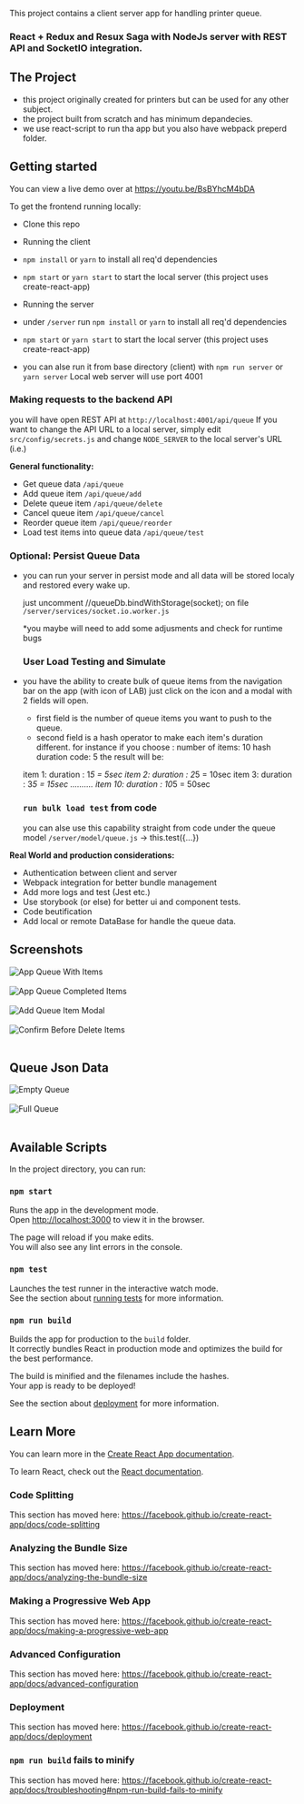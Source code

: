 This project contains a client server app for handling printer queue.

 ### React + Redux and Resux Saga with NodeJs server with REST API and SocketIO integration.

 ## The Project
 - this project originally created for printers but can be used for any other subject.
 - the project built from scratch and has minimum depandecies.
 - we use react-script to run tha app but you also have webpack preperd folder.

 ## Getting started

You can view a live demo over at https://youtu.be/BsBYhcM4bDA

To get the frontend running locally:

- Clone this repo

- Running the client
- `npm install` or `yarn` to install all req'd dependencies
- `npm start` or `yarn start` to start the local server (this project uses create-react-app)

- Running the server
- under `/server` run `npm install` or `yarn` to install all req'd dependencies
- `npm start` or `yarn start` to start the local server (this project uses create-react-app)
- you can alse run it from base directory (client) with `npm run server` or `yarn server`
 Local web server will use port 4001 
 
### Making requests to the backend API
you will have open REST API at `http://localhost:4001/api/queue`
If you want to change the API URL to a local server, simply edit 
`src/config/secrets.js` and change `NODE_SERVER` to the local server's URL (i.e.)

**General functionality:**

- Get queue data `/api/queue`
- Add queue item `/api/queue/add`
- Delete queue item `/api/queue/delete`
- Cancel queue item `/api/queue/cancel`
- Reorder queue item `/api/queue/reorder`
- Load test items into queue data `/api/queue/test`

### Optional:  Persist Queue Data

- you can run your server in persist mode
  and all data will be stored localy and restored every wake up.

  just uncomment //queueDb.bindWithStorage(socket);
  on file `/server/services/socket.io.worker.js`

  *you maybe will need to add some adjusments and check for runtime bugs 
  
  ### User Load Testing and Simulate

- you have the ability to create bulk of queue items
  from the navigation bar on the app (with icon of LAB)
  just click on the icon and a modal with 2 fields will open.
  
  - first field is the number of queue items you want to push to the queue.
  - second field is a hash operator to make each item's duration different.
  for instance if you choose :
  number of items: 10
  hash duration code: 5
  the result will be:
  
  item 1: duration : 1*5 = 5sec 
  item 2: duration : 2*5 = 10sec 
  item 3: duration : 3*5 = 15sec 
  ..........
  item 10: duration : 10*5 = 50sec 
  
  ### `run bulk load test` from code
 
  you can alse use this capability straight from code
  under the queue model `/server/model/queue.js` -> this.test({...})


**Real World and production considerations:**
- Authentication between client and server
- Webpack integration for better bundle management
- Add more logs and test (Jest etc.)
- Use storybook (or else) for better ui and component tests.
- Code beutification
- Add local or remote DataBase for handle the queue data.


## Screenshots
![App Queue With Items](https://firebasestorage.googleapis.com/v0/b/dprintqueue.appspot.com/o/app_queue1.png?alt=media&token=88b7f890-c501-4220-9f32-ff2fd95cfc89)
<br><br>
![App Queue Completed Items](https://firebasestorage.googleapis.com/v0/b/dprintqueue.appspot.com/o/app_queue_completed.png?alt=media&token=5ad5efd3-d920-4e3e-ba59-94f7b178c13a)
<br><br>
![Add Queue Item Modal](https://firebasestorage.googleapis.com/v0/b/dprintqueue.appspot.com/o/app_queue_add.png?alt=media&token=ea5e0609-791b-4328-91a2-59efc1258a4c)
<br><br>
![Confirm Before Delete Items](https://firebasestorage.googleapis.com/v0/b/dprintqueue.appspot.com/o/app_queue_confirm%20delete.png?alt=media&token=c10f7caf-d039-48ef-9015-530d7fb74d74)
<br><br>
## Queue Json Data
![Empty Queue](https://firebasestorage.googleapis.com/v0/b/dprintqueue.appspot.com/o/empy_queue.png?alt=media&token=4869ff99-f336-4cd1-a1e7-0d55208fb722)
<br><br>
![Full Queue](https://firebasestorage.googleapis.com/v0/b/dprintqueue.appspot.com/o/full_queue.png?alt=media&token=4663f98b-336c-4530-92f3-034b2032e93c)
<br><br>

## Available Scripts
In the project directory, you can run:

### `npm start`

Runs the app in the development mode.<br>
Open [http://localhost:3000](http://localhost:3000) to view it in the browser.

The page will reload if you make edits.<br>
You will also see any lint errors in the console.

### `npm test`

Launches the test runner in the interactive watch mode.<br>
See the section about [running tests](https://facebook.github.io/create-react-app/docs/running-tests) for more information.

### `npm run build`

Builds the app for production to the `build` folder.<br>
It correctly bundles React in production mode and optimizes the build for the best performance.

The build is minified and the filenames include the hashes.<br>
Your app is ready to be deployed!

See the section about [deployment](https://facebook.github.io/create-react-app/docs/deployment) for more information.

## Learn More

You can learn more in the [Create React App documentation](https://facebook.github.io/create-react-app/docs/getting-started).

To learn React, check out the [React documentation](https://reactjs.org/).

### Code Splitting

This section has moved here: https://facebook.github.io/create-react-app/docs/code-splitting

### Analyzing the Bundle Size

This section has moved here: https://facebook.github.io/create-react-app/docs/analyzing-the-bundle-size

### Making a Progressive Web App

This section has moved here: https://facebook.github.io/create-react-app/docs/making-a-progressive-web-app

### Advanced Configuration

This section has moved here: https://facebook.github.io/create-react-app/docs/advanced-configuration

### Deployment

This section has moved here: https://facebook.github.io/create-react-app/docs/deployment

### `npm run build` fails to minify

This section has moved here: https://facebook.github.io/create-react-app/docs/troubleshooting#npm-run-build-fails-to-minify
